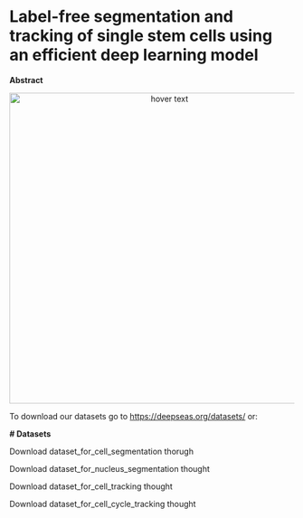# **Label-free segmentation and tracking of single stem cells using an efficient deep learning model**

**Abstract**


<p align="center">
  <img src="docs/Fig1.png" width="550" title="hover text">
</p>


To download our datasets go to https://deepseas.org/datasets/ or:

**# Datasets**

Download dataset_for_cell_segmentation thorugh

Download dataset_for_nucleus_segmentation thought

Download dataset_for_cell_tracking thought

Download dataset_for_cell_cycle_tracking thought
